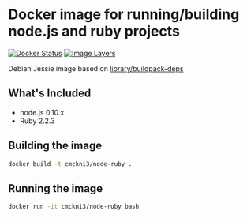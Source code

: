 # Docker image for running/building node.js and ruby projects

[![Docker Status](https://img.shields.io/badge/docker-ready-blue.svg)](https://registry.hub.docker.com/u/cmckni3/node-ruby)
[![Image Layers](https://badge.imagelayers.io/cmckni3/node-ruby.svg)](https://imagelayers.io/?images=cmckni3/node-ruby:latest 'Get your own badge on imagelayers.io')

Debian Jessie image based on [library/buildpack-deps](https://github.com/docker-library/buildpack-deps)

## What's Included

* node.js 0.10.x
* Ruby 2.2.3

## Building the image

```sh
docker build -t cmckni3/node-ruby .
```

## Running the image

```sh
docker run -it cmckni3/node-ruby bash
```
